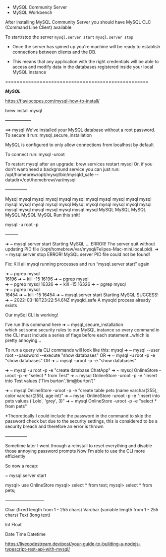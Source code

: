 -   MySQL Community Server
-   MySQL Workbench

After installing MySQL Community Server you should have MySQL CLC (Command Line Client) available

To start/stop the server `mysql.server start` `mysql.server stop`

-   Once the server has spined up you're machine will be ready to establish connections between clients and the DB.

-   This means that any application with the right credentials will be able to access and modify data in the databases registered inside your local MySQL instance

==================================================

**_MySQL_**

https://flaviocopes.com/mysql-how-to-install/

brew install mysql

——————

==> mysql We've installed your MySQL database without a root password. To secure it run: mysql_secure_installation

MySQL is configured to only allow connections from localhost by default

To connect run: mysql -uroot

To restart mysql after an upgrade: brew services restart mysql Or, if you don't want/need a background service you can just run: /opt/homebrew/opt/mysql/bin/mysqld_safe --datadir=/opt/homebrew/var/mysql

—————

Mysql mysql mysql mysql mysql mysql mysql mysql mysql mysql mysql mysql mysql mysql mysql mysql Mysql mysql mysql mysql mysql mysql mysql mysql mysql mysql mysql mysql mysql MySQL MySQL MySQL MySQL MySQL MySQL Run this shit!

mysql -u root -p <password>

———

➜ ~ mysql.server start Starting MySQL ... ERROR! The server quit without updating PID file (/opt/homebrew/var/mysql/Felipes-Mac-mini.local.pid). ➜ ~ mysql.server stop ERROR! MySQL server PID file could not be found!

Fix: Kill all mysql running processes and run “mysql.server start” again

➜ ~ pgrep mysql  
16196 ➜ ~ kill -15 16196 ➜ ~ pgrep mysql  
➜ ~ pgrep mysql 16326 ➜ ~ kill -15 16326 ➜ ~ pgrep mysql  
➜ ~ pgrep mysql  
16454 ➜ ~ kill -15 16454 ➜ ~ mysql.server start Starting MySQL SUCCESS! ➜ ~ 2022-03-18T23:22:54.6NZ mysqld_safe A mysqld process already exists

Our mySql CLI is working!

I’ve run this command here ➜ ~ mysql_secure_installation  
which set some security rules to our MySQL instance so every command in the CLI must include a series of flags before each statement…which is pretty annoying…

To run a query via CLI commands will look like this: mysql <user> <password> <execute> ➜ ~ mysql --user root --password --execute "show databases" OR ➜ ~ mysql -u root -p -e "show databases" OR ➜ ~ mysql -uroot -p -e "show databases"

➜ ~ mysql -u root -p -e "create database ChatApp" ➜ ~ mysql OnlineStore -uroot -p -e "select \* from Test" ➜ ~ mysql OnlineStore -uroot -p -e "insert into Test values ('Tim burton','tim@burton')"

➜ ~ mysql OnlineStore -uroot -p -e "create table pets (name varchar(255), color varchar(255), age int)" ➜ ~ mysql OnlineStore -uroot -p -e "insert into pets values ('Lolo', 'grey', 3)" ➜ ~ mysql OnlineStore -uroot -p -e "select \* from pets"

\*Theoretically I could include the password in the command to skip the password check but due to the security settings, this is considered to be a security breach and therefore an error is thrown

—————

Sometime later I went through a reinstall to reset everything and disable those annoying password prompts Now I’m able to use the CLI more efficiently

So now a recap:

~ mysql.server start

mysql> use OnlineStore mysql> select \* from test; mysql> select \* from pets;

—————————

Char (fixed length from 1 - 255 chars) Varchar (variable length from 1 - 255 chars) Text (long text)

Int Float

Date Time Datetime

https://livecodestream.dev/post/your-guide-to-building-a-nodejs-typescript-rest-api-with-mysql/
